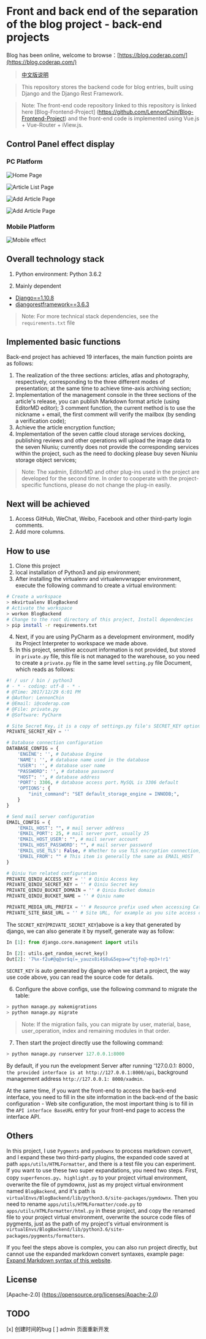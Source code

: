# Front and back end of the separation of the blog project - back-end projects

Blog has been online, welcome to browse：[https://blog.coderap.com/](https://blog.coderap.com/)

> [中文版说明](https://github.com/LennonChin/project/blob/master/README_zh-cn.md)

> This repository stores the backend code for blog entries, built using Django and the Django Rest Framework.

> Note: The front-end code repository linked to this repository is linked here [Blog-Frontend-Project] (https://github.com/LennonChin/Blog-Frontend-Project) and the front-end code is implemented using Vue.js + Vue-Router + iView.js.

## Control Panel effect display

### PC Platform

![Home Page](https://github.com/LennonChin/project/blob/master/media/PC_1.png)

![Article List Page](https://github.com/LennonChin/project/blob/master/media/PC_2.png)

![Add Article Page](https://github.com/LennonChin/project/blob/master/media/PC_3.png)

![Add Article Page](https://github.com/LennonChin/project/blob/master/media/PC_4.png)

### Mobile Platform

![Mobile effect](https://github.com/LennonChin/project/blob/master/media/MOBILE_1.png)

## Overall technology stack

1. Python environment: Python 3.6.2

2. Mainly dependent

- [Django==1.10.8](https://github.com/django/django)
- [djangorestframework==3.6.3](https://github.com/encode/django-rest-framework)

> Note: For more technical stack dependencies, see the `requirements.txt` file

## Implemented basic functions

Back-end project has achieved 19 interfaces, the main function points are as follows:

1. The realization of the three sections: articles, atlas and photography, respectively, corresponding to the three different modes of presentation; at the same time to achieve time-axis archiving section;
2. Implementation of the management console in the three sections of the article's release, you can publish Markdown format article (using EditorMD editor);
3 comment function, the current method is to use the nickname + email, the first comment will verify the mailbox (by sending a verification code);
4. Achieve the article encryption function;
5. Implementation of the seven cattle cloud storage services docking, publishing reviews and other operations will upload the image data to the seven Niuniu; currently does not provide the corresponding services within the project, such as the need to docking please buy seven Niuniu storage object services;

> Note: The xadmin, EditorMD and other plug-ins used in the project are developed for the second time. In order to cooperate with the project-specific functions, please do not change the plug-in easily.

## Next will be achieved

1. Access GitHub, WeChat, Weibo, Facebook and other third-party login comments.
2. Add more columns.

## How to use

1. Clone this project
2. local installation of Python3 and pip environment;
3. After installing the virtualenv and virtualenvwrapper environment, execute the following command to create a virtual environment:

```bash
# Create a workspace
> mkvirtualenv BlogBackend
# Activate the workspace
> workon BlogBackend
# Change to the root directory of this project, Install dependencies
> pip install -r requirements.txt
```

4. Next, if you are using PyCharm as a development environment, modify its Project Interpreter to workspace we made above.
5. In this project, sensitive account information is not provided, but stored in `private.py` file, this file is not managed to the warehouse, so you need to create a `private.py` file in the same level `setting.py` file Document, which reads as follows:

```python
#! / usr / bin / python3
# - * - coding: utf-8 - * -
# @Time: 2017/12/29 6:01 PM
# @Author: LennonChin
# @Email: i@coderap.com
# @File: private.py
# @Software: PyCharm

# Site Secret Key，it is a copy of settings.py file's SECRET_KEY option
PRIVATE_SECRET_KEY = ''

# Database connection configuration
DATABASE_CONFIG = {
    'ENGINE': '', # Database Engine
    'NAME': '', # database name used in the database
    "USER": '', # database user name
    "PASSWORD": '', # database password
    "HOST": '', # database address
    'PORT': 3306, # database access port，MySQL is 3306 default
    'OPTIONS': {
        "init_command": "SET default_storage_engine = INNODB;",
    }
}

# Send mail server configuration
EMAIL_CONFIG = {
    'EMAIL_HOST': "", # mail server address
    'EMAIL_PORT': 25, # mail server port, usually 25
    'EMAIL_HOST_USER': "", # mail server account
    'EMAIL_HOST_PASSWORD': "", # mail server password
    'EMAIL_USE_TLS': False, # Whether to use TLS encryption connection, generally not used
    'EMAIL_FROM': "" # This item is generally the same as EMAIL_HOST
}

# Qiniu Yun related configuration
PRIVATE_QINIU_ACCESS_KEY = '' # Qiniu Access key
PRIVATE_QINIU_SECRET_KEY = '' # Qiniu Secret key
PRIVATE_QINIU_BUCKET_DOMAIN = '' # Qiniu Bucket domain
PRIVATE_QINIU_BUCKET_NAME = '' # Qiniu name

PRIVATE_MEDIA_URL_PREFIX = '' # Resource prefix used when accessing Cattle Cloud
PRIVATE_SITE_BASE_URL = '' # Site URL, for example as you site access domain
```

The `SECRET_KEY`(`PRIVATE_SECRET_KEY`)above is a key that generated by django, we can also generate it by myself, generate way as follow:

```python
In [1]: from django.core.management import utils

In [2]: utils.get_random_secret_key()
Out[2]: '7%x-f2u#@q@ar$q(=_yauzx8i4$8u&5epa=w^tjfo@-mp3+!r1'
```

`SECRET_KEY` is auto generated by django when we start a project, the way use code above, you can read the source code for details.

6. Configure the above configs, use the following command to migrate the table:

```bash
> python manage.py makemigrations
> python manage.py migrate
```

> Note: If the migration fails, you can migrate by user, material, base, user_operation, index and remaining modules in that order.

7. Then start the project directly use the following command:

```python
> python manage.py runserver 127.0.0.1:8000
```

By default, if you run the evelopment Server after running '127.0.0.1: 8000`, the provided interface is at http://127.0.0.1:8000/api`, background management address `http://127.0.0.1: 8000/xadmin`.

At the same time, if you want the front-end to access the back-end interface, you need to fill in the site information in the back-end of the basic configuration - Web site configuration, the most important thing is to fill in the `API interface BaseURL` entry for your front-end page to access the interface API.

## Others

In this project, I use `Pygments` and `pymdownx` to process markdown convert, and I expand these two third-party plugins, the expanded code saved at path `apps/utils/HTMLFormatter`, and there is a test file you can experiment. If you want to use these two super expandations, you need two steps. First, copy `superfences.py`、`highlight.py` to your project virtual environment, overwrite the file of pymdownx, just as my project virtual environment named `BlogBackend`, and it's path is `virtualEnvs/BlogBackend/lib/python3.6/site-packages/pymdownx`. Then you need to rename `apps/utils/HTMLFormatter/code.py` to `apps/utils/HTMLFormatter/html.py` in these project, and copy the renamed file to your project virtual environment, overwrite the source code files of pygments, just as the path of my project's virtual environment is `virtualEnvs/BlogBackend/lib/python3.6/site-packages/pygments/formatters`.

If you feel the steps above is complex, you can also run project directly, but cannot use the expanded markdown convert syntaxes, example page: [Expand Markdown syntax of this website](https://blog.coderap.com/article/4 "Expand Markdown syntax of this website").

## License

[Apache-2.0] (https://opensource.org/licenses/Apache-2.0)

## TODO

[x] 创建时间的bug
[ ] admin 页面重新开发
